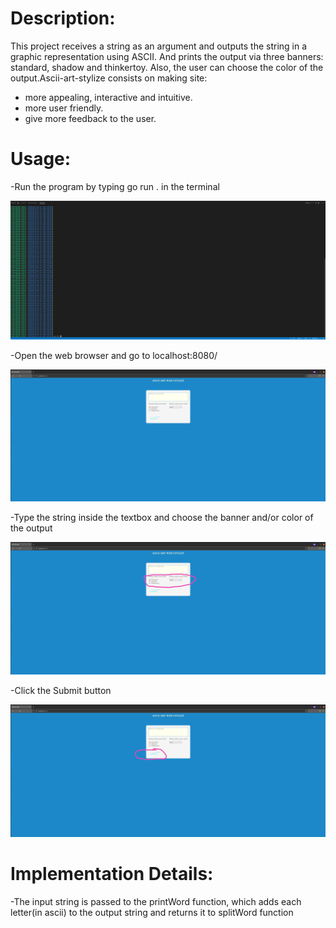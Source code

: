 # Description: #
This project receives a string as an argument and outputs the string in a graphic representation using ASCII. And prints the output via three banners: standard, shadow and thinkertoy. Also, the user can choose the color of the output.Ascii-art-stylize consists on making site:

* more appealing, interactive and intuitive.
* more user friendly.
* give more feedback to the user.

# Usage: # 
-Run the program by typing go run . in the terminal

![](images/first.jpg)

-Open the web browser and go to localhost:8080/

![](images/second.jpg)

-Type the string inside the textbox and choose the banner and/or color of the output

![](images/third.jpg)

-Click the Submit button

![](images/fourth.jpg)

# Implementation Details: #
-The input string is passed to the printWord function, which adds each letter(in ascii) to the output string and returns it to splitWord function
